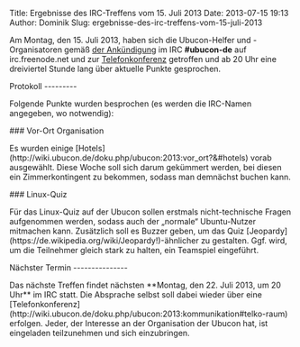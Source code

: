 Title: Ergebnisse des IRC-Treffens vom 15. Juli 2013
Date: 2013-07-15 19:13
Author: Dominik
Slug: ergebnisse-des-irc-treffens-vom-15-juli-2013

Am Montag, den 15. Juli 2013, haben sich die Ubucon-Helfer und
-Organisatoren gemäß [der
Ankündigung](/2013/regelmaessiges-irc-treffen-in-ubucon-de) im IRC
**\#ubucon-de** auf irc.freenode.net und zur
[Telefonkonferenz](http://wiki.ubucon.de/doku.php/ubucon:2013:kommunikation#telko-raum)
getroffen und ab 20 Uhr eine dreiviertel Stunde lang über aktuelle
Punkte gesprochen.

</p>
Protokoll
---------

</p>
Folgende Punkte wurden besprochen (es werden die IRC-Namen angegeben, wo
notwendig):

</p>
### Vor-Ort Organisation

</p>
Es wurden einige
[Hotels](http://wiki.ubucon.de/doku.php/ubucon:2013:vor_ort?&#hotels)
vorab ausgewählt. Diese Woche soll sich darum gekümmert werden, bei
diesen ein Zimmerkontingent zu bekommen, sodass man demnächst buchen
kann.

</p>
### Linux-Quiz

</p>
Für das Linux-Quiz auf der Ubucon sollen erstmals nicht-technische
Fragen aufgenommen werden, sodass auch der „normale“ Ubuntu-Nutzer
mitmachen kann. Zusätzlich soll es Buzzer geben, um das Quiz
[Jeopardy](https://de.wikipedia.org/wiki/Jeopardy!)-ähnlicher zu
gestalten. Ggf. wird, um die Teilnehmer gleich stark zu halten, ein
Teamspiel eingeführt.

</p>
Nächster Termin
---------------

</p>
Das nächste Treffen findet nächsten **Montag, den 22. Juli 2013, um 20
Uhr** im IRC statt. Die Absprache selbst soll dabei wieder über eine
[Telefonkonferenz](http://wiki.ubucon.de/doku.php/ubucon:2013:kommunikation#telko-raum)
erfolgen. Jeder, der Interesse an der Organisation der Ubucon hat, ist
eingeladen teilzunehmen und sich einzubringen.

</p>

